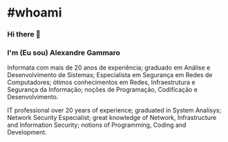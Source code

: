 # #whoami

### Hi there 👋
### I'm (Eu sou) Alexandre Gammaro

Informata com mais de 20 anos de experiência; graduado em Análise e Desenvolvimento de Sistemas; Especialista em Segurança em Redes de Computadores; ótimos conhecimentos em Redes, Infraestrutura e Segurança da Informação; noções de Programação, Codificação e Desenvolvimento.

IT professional over 20 years of experience; graduated in System Analisys; Network Security Especialist; great knowledge of Network, Infrastructure and Information Security; notions of Programming, Coding and Development.

<!--
**alexgammaro/alexgammaro** is a ✨ _special_ ✨ repository because its `README.md` (this file) appears on your GitHub profile.

Here are some ideas to get you started:

- 🔭 I’m currently working on ...
- 🌱 I’m currently learning ...
- 👯 I’m looking to collaborate on ...
- 🤔 I’m looking for help with ...
- 💬 Ask me about ...
- 📫 How to reach me: ...
- 😄 Pronouns: ...
- ⚡ Fun fact: ...
-->
